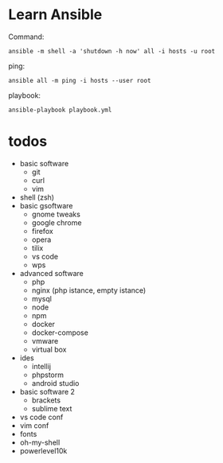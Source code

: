 # Learn Ansible

Command:

```
ansible -m shell -a 'shutdown -h now' all -i hosts -u root
```

ping:

```
ansible all -m ping -i hosts --user root
```

playbook:

```
ansible-playbook playbook.yml
```


# todos

- basic software 
    - git
    - curl
    - vim
- shell (zsh)
- basic gsoftware
    - gnome tweaks
    - google chrome
    - firefox
    - opera
    - tilix
    - vs code
    - wps
- advanced software
    - php
    - nginx (php istance, empty istance)
    - mysql
    - node
    - npm
    - docker
    - docker-compose
    - vmware
    - virtual box
- ides
    - intellij
    - phpstorm
    - android studio
- basic software 2
    - brackets
    - sublime text
- vs code conf
- vim conf
- fonts 
- oh-my-shell 
- powerlevel10k

